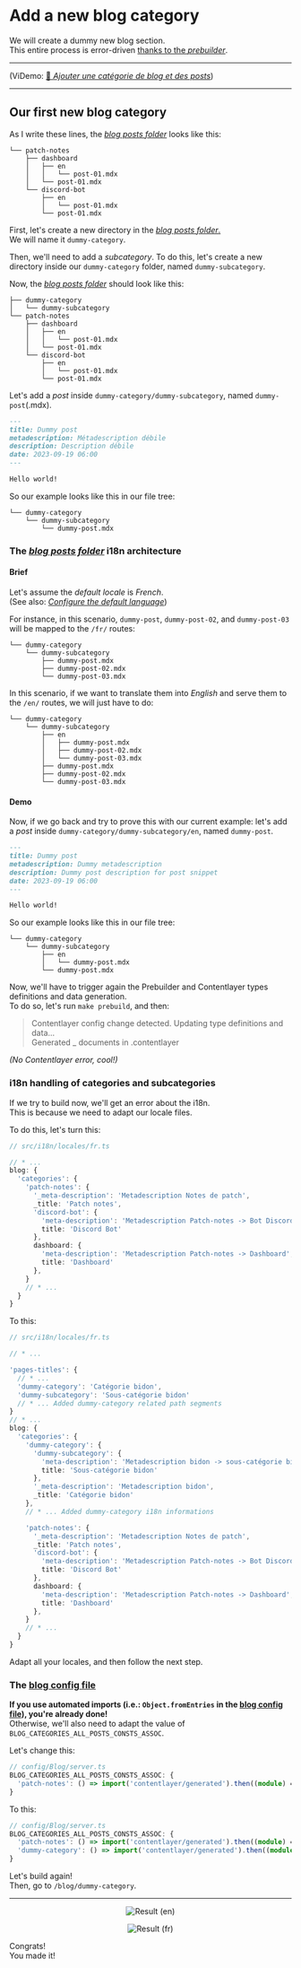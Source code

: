 # Add a new blog category

We will create a dummy new blog section.  
This entire process is error-driven [thanks to the _prebuilder_](../prebuilder/01.blog.md).

---

(ViDemo: [🥖 _Ajouter une catégorie de blog et des posts_](https://www.youtube.com/watch?v=NdhN0d-C1Pg))

---

## Our first new blog category

As I write these lines, the [_blog posts folder_](/content/blog/) looks like this:

```
└── patch-notes
    ├── dashboard
    │   ├── en
    │   │   └── post-01.mdx
    │   └── post-01.mdx
    └── discord-bot
        ├── en
        │   └── post-01.mdx
        └── post-01.mdx
```

First, let's create a new directory in the [_blog posts folder_.](/content/blog/)  
We will name it `dummy-category`.

Then, we'll need to add a _subcategory_. To do this, let's create a new directory inside our `dummy-category` folder, named `dummy-subcategory`.

Now, the [_blog posts folder_](/content/blog/) should look like this:

```
├── dummy-category
│   └── dummy-subcategory
└── patch-notes
    ├── dashboard
    │   ├── en
    │   │   └── post-01.mdx
    │   └── post-01.mdx
    └── discord-bot
        ├── en
        │   └── post-01.mdx
        └── post-01.mdx
```

Let's add a _post_ inside `dummy-category/dummy-subcategory`, named `dummy-post`(.mdx).

```markdown
---
title: Dummy post
metadescription: Métadescription débile
description: Description débile
date: 2023-09-19 06:00
---

Hello world!
```

So our example looks like this in our file tree:

```
└── dummy-category
    └── dummy-subcategory
        └── dummy-post.mdx
```

### The [_blog posts folder_](/content/blog/) i18n architecture

#### Brief

Let's assume the _default locale_ is _French_.  
(See also: [_Configure the default language_](../i18n/01.configure-default-language.md))

For instance, in this scenario, `dummy-post`, `dummy-post-02`, and `dummy-post-03` will be mapped to the `/fr/` routes:

```
└── dummy-category
    └── dummy-subcategory
        ├── dummy-post.mdx
        ├── dummy-post-02.mdx
        └── dummy-post-03.mdx
```

In this scenario, if we want to translate them into _English_ and serve them to the `/en/` routes, we will just have to do:

```
└── dummy-category
    └── dummy-subcategory
        ├── en
        │   ├── dummy-post.mdx
        │   ├── dummy-post-02.mdx
        │   └── dummy-post-03.mdx
        ├── dummy-post.mdx
        ├── dummy-post-02.mdx
        └── dummy-post-03.mdx
```

#### Demo

Now, if we go back and try to prove this with our current example: let's add a _post_ inside `dummy-category/dummy-subcategory/en`, named
`dummy-post`.

```markdown
---
title: Dummy post
metadescription: Dummy metadescription
description: Dummy post description for post snippet
date: 2023-09-19 06:00
---

Hello world!
```

So our example looks like this in our file tree:

```
└── dummy-category
    └── dummy-subcategory
        ├── en
        │   └── dummy-post.mdx
        └── dummy-post.mdx
```

Now, we'll have to trigger again the Prebuilder and Contentlayer types definitions and data generation.  
To do so, let's run `make prebuild`, and then:

> Contentlayer config change detected. Updating type definitions and data...  
> Generated \_ documents in .contentlayer

_(No Contentlayer error, cool!)_

### i18n handling of categories and subcategories

If we try to build now, we'll get an error about the i18n.  
This is because we need to adapt our locale files.

To do this, let's turn this:

```ts
// src/i18n/locales/fr.ts

// * ...
blog: {
  'categories': {
    'patch-notes': {
      '_meta-description': 'Metadescription Notes de patch',
      _title: 'Patch notes',
      'discord-bot': {
        'meta-description': 'Metadescription Patch-notes -> Bot Discord',
        title: 'Discord Bot'
      },
      dashboard: {
        'meta-description': 'Metadescription Patch-notes -> Dashboard',
        title: 'Dashboard'
      },
    }
    // * ...
  }
}
```

To this:

```ts
// src/i18n/locales/fr.ts

// * ...

'pages-titles': {
  // * ...
  'dummy-category': 'Catégorie bidon',
  'dummy-subcategory': 'Sous-catégorie bidon'
  // * ... Added dummy-category related path segments
}
// * ...
blog: {
  'categories': {
    'dummy-category': {
      'dummy-subcategory': {
        'meta-description': 'Metadescription bidon -> sous-catégorie bidon',
        title: 'Sous-catégorie bidon'
      },
      '_meta-description': 'Metadescription bidon',
      _title: 'Catégorie bidon'
    },
    // * ... Added dummy-category i18n informations

    'patch-notes': {
      '_meta-description': 'Metadescription Notes de patch',
      _title: 'Patch notes',
      'discord-bot': {
        'meta-description': 'Metadescription Patch-notes -> Bot Discord',
        title: 'Discord Bot'
      },
      dashboard: {
        'meta-description': 'Metadescription Patch-notes -> Dashboard',
        title: 'Dashboard'
      },
    }
    // * ...
  }
}
```

Adapt all your locales, and then follow the next step.

### The [blog config file](/src/config/Blog/server.ts)

**If you use automated imports (i.e.: `Object.fromEntries` in the [blog config file](/src/config/Blog/server.ts)), you're already done!**  
Otherwise, we'll also need to adapt the value of `BLOG_CATEGORIES_ALL_POSTS_CONSTS_ASSOC`.

Let's change this:

```ts
// config/Blog/server.ts
BLOG_CATEGORIES_ALL_POSTS_CONSTS_ASSOC: {
  'patch-notes': () => import('contentlayer/generated').then((module) => module.allPatchPosts)
}
```

To this:

```ts
// config/Blog/server.ts
BLOG_CATEGORIES_ALL_POSTS_CONSTS_ASSOC: {
  'patch-notes': () => import('contentlayer/generated').then((module) => module.allPatchPosts),
  'dummy-category': () => import('contentlayer/generated').then((module) => module.allDummyPosts) // * ... Added our new category and all its related posts
}
```

Let's build again!  
Then, go to `/blog/dummy-category`.

---

<p align="center"><img src="./Assets/01.add-new-blog-category/final-result-en.png" alt="Result (en)"/></p>
<p align="center"><img src="./Assets/01.add-new-blog-category/final-result-fr.png" alt="Result (fr)"/></p>

Congrats!  
You made it!
